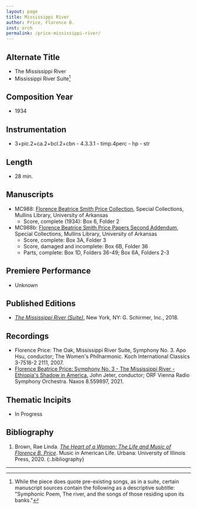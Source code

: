 ```yaml
---
layout: page
title: Mississippi River
author: Price, Florence B.
inst: orch
permalink: /price-mississippi-river/
---
```


## Alternate Title
- The Mississippi River
- Mississippi River Suite[^fn1]

## Composition Year
- 1934

## Instrumentation
- 3+pic.2+ca.2+bcl.2+cbn - 4.3.3.1 - timp.4perc - hp - str

## Length
- 28 min.

## Manuscripts
- MC988: <a href="https://uark.as.atlas-sys.com/repositories/2/resources/1419" target="_blank">Florence Beatrice Smith Price Collection</a>, Special Collections, Mullins Library, University of Arkansas
    * Score, complete (1934): Box 6, Folder 2
- MC988b: <a href="https://uark.as.atlas-sys.com/repositories/2/resources/696/" target="_blank">Florence Beatrice Smith Price Papers Second Addendum</a>, Special Collections, Mullins Library, University of Arkansas
    * Score, complete: Box 3A, Folder 3
    * Score, damaged and incomplete: Box 6B, Folder 36
    * Parts, complete: Box 1D, Folders 36-49; Box 6A, Folders 2-3

## Premiere Performance
- Unknown

## Published Editions
- <a href="ttps://www.wisemusicclassical.com/work/58891/The-Mississippi-River-Suite/" target="_blank">*The Mississippi River (Suite).*</a> New York, NY: G. Schirmer, Inc., 2018.

## Recordings
- Florence Price: The Oak, Mississippi River Suite, Symphony No. 3. Apo Hsu, conductor; The Women's Philharmonic. Koch International Classics 3-7518-2 2111, 2007.
- <a href="https://www.naxos.com/CatalogueDetail/?id=8.559897" target="_blank">Florence Beatrice Price: Symphony No. 3 - The Mississippi River - Ethiopia's Shadow in America.</a> John Jeter, conductor; ORF Vienna Radio Symphony Orchestra. Naxos 8.559897, 2021.

## Thematic Incipits
- In Progress

## Bibliography
1. Brown, Rae Linda. <a href="https://www.worldcat.org/title/1122800180" target="_blank">*The Heart of a Woman: The Life and Music of Florence B. Price*</a>. Music in American Life. Urbana: University of Illinois Press, 2020.
{:.bibliography}

---

[^fn1]: While the piece does quote pre-existing songs, as in a suite, certain manuscript sources contain the following as a descriptive subtitle: "Symphonic Poem, The river, and the songs of those residing upon its banks."
